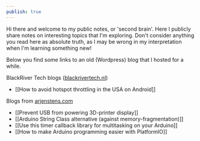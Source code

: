 ```yaml
---
publish: true
---
```


Hi there and welcome to my public notes, or 'second brain'. Here I publicly share notes on interesting topics that I'm exploring. Don't consider anything you read here as absolute truth, as I may be wrong in my interpretation when I'm learning something new!

Below you find some links to an old (Wordpress) blog that I hosted for a while.

BlackRiver Tech blogs ([blackrivertech.nl](https://blackrivertech.nl))

- [[How to avoid hotspot throttling in the USA on Android]]

Blogs from [arjenstens.com](arjenstens.com)

- [[Prevent USB from powering 3D-printer display]]
- [[Arduino String Class alternative (against memory-fragmentation)]]
- [[Use this timer callback library for multitasking on your Arduino]]
- [[How to make Arduino programming easier with PlatformIO]]
